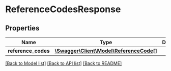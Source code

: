 # ReferenceCodesResponse

## Properties
Name | Type | Description | Notes
------------ | ------------- | ------------- | -------------
**reference_codes** | [**\Swagger\Client\Model\ReferenceCode[]**](ReferenceCode.md) |  | [optional] 

[[Back to Model list]](../README.md#documentation-for-models) [[Back to API list]](../README.md#documentation-for-api-endpoints) [[Back to README]](../README.md)


